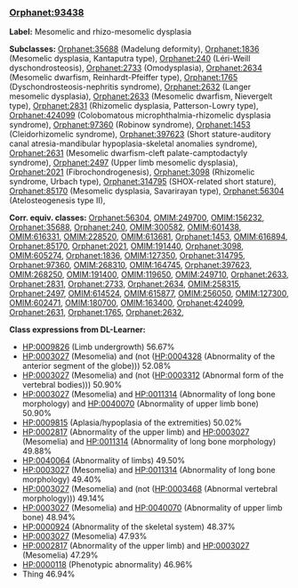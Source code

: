 
### [Orphanet:93438](http://www.orpha.net/ORDO/Orphanet_93438)
**Label:** Mesomelic and rhizo-mesomelic dysplasia

**Subclasses:** [Orphanet:35688](http://www.orpha.net/ORDO/Orphanet_35688) (Madelung deformity), [Orphanet:1836](http://www.orpha.net/ORDO/Orphanet_1836) (Mesomelic dysplasia, Kantaputra type), [Orphanet:240](http://www.orpha.net/ORDO/Orphanet_240) (Léri-Weill dyschondrosteosis), [Orphanet:2733](http://www.orpha.net/ORDO/Orphanet_2733) (Omodysplasia), [Orphanet:2634](http://www.orpha.net/ORDO/Orphanet_2634) (Mesomelic dwarfism, Reinhardt-Pfeiffer type), [Orphanet:1765](http://www.orpha.net/ORDO/Orphanet_1765) (Dyschondrosteosis-nephritis syndrome), [Orphanet:2632](http://www.orpha.net/ORDO/Orphanet_2632) (Langer mesomelic dysplasia), [Orphanet:2633](http://www.orpha.net/ORDO/Orphanet_2633) (Mesomelic dwarfism, Nievergelt type), [Orphanet:2831](http://www.orpha.net/ORDO/Orphanet_2831) (Rhizomelic dysplasia, Patterson-Lowry type), [Orphanet:424099](http://www.orpha.net/ORDO/Orphanet_424099) (Colobomatous microphthalmia-rhizomelic dysplasia syndrome), [Orphanet:97360](http://www.orpha.net/ORDO/Orphanet_97360) (Robinow syndrome), [Orphanet:1453](http://www.orpha.net/ORDO/Orphanet_1453) (Cleidorhizomelic syndrome), [Orphanet:397623](http://www.orpha.net/ORDO/Orphanet_397623) (Short stature-auditory canal atresia-mandibular hypoplasia-skeletal anomalies syndrome), [Orphanet:2631](http://www.orpha.net/ORDO/Orphanet_2631) (Mesomelic dwarfism-cleft palate-camptodactyly syndrome), [Orphanet:2497](http://www.orpha.net/ORDO/Orphanet_2497) (Upper limb mesomelic dysplasia), [Orphanet:2021](http://www.orpha.net/ORDO/Orphanet_2021) (Fibrochondrogenesis), [Orphanet:3098](http://www.orpha.net/ORDO/Orphanet_3098) (Rhizomelic syndrome, Urbach type), [Orphanet:314795](http://www.orpha.net/ORDO/Orphanet_314795) (SHOX-related short stature), [Orphanet:85170](http://www.orpha.net/ORDO/Orphanet_85170) (Mesomelic dysplasia, Savarirayan type), [Orphanet:56304](http://www.orpha.net/ORDO/Orphanet_56304) (Atelosteogenesis type II), 

**Corr. equiv. classes:** [Orphanet:56304](http://www.orpha.net/ORDO/Orphanet_56304), [OMIM:249700](http://purl.obolibrary.org/obo/OMIM_249700), [OMIM:156232](http://purl.obolibrary.org/obo/OMIM_156232), [Orphanet:35688](http://www.orpha.net/ORDO/Orphanet_35688), [Orphanet:240](http://www.orpha.net/ORDO/Orphanet_240), [OMIM:300582](http://purl.obolibrary.org/obo/OMIM_300582), [OMIM:601438](http://purl.obolibrary.org/obo/OMIM_601438), [OMIM:616331](http://purl.obolibrary.org/obo/OMIM_616331), [OMIM:228520](http://purl.obolibrary.org/obo/OMIM_228520), [OMIM:613681](http://purl.obolibrary.org/obo/OMIM_613681), [Orphanet:1453](http://www.orpha.net/ORDO/Orphanet_1453), [OMIM:616894](http://purl.obolibrary.org/obo/OMIM_616894), [Orphanet:85170](http://www.orpha.net/ORDO/Orphanet_85170), [Orphanet:2021](http://www.orpha.net/ORDO/Orphanet_2021), [OMIM:191440](http://purl.obolibrary.org/obo/OMIM_191440), [Orphanet:3098](http://www.orpha.net/ORDO/Orphanet_3098), [OMIM:605274](http://purl.obolibrary.org/obo/OMIM_605274), [Orphanet:1836](http://www.orpha.net/ORDO/Orphanet_1836), [OMIM:127350](http://purl.obolibrary.org/obo/OMIM_127350), [Orphanet:314795](http://www.orpha.net/ORDO/Orphanet_314795), [Orphanet:97360](http://www.orpha.net/ORDO/Orphanet_97360), [OMIM:268310](http://purl.obolibrary.org/obo/OMIM_268310), [OMIM:164745](http://purl.obolibrary.org/obo/OMIM_164745), [Orphanet:397623](http://www.orpha.net/ORDO/Orphanet_397623), [OMIM:268250](http://purl.obolibrary.org/obo/OMIM_268250), [OMIM:191400](http://purl.obolibrary.org/obo/OMIM_191400), [OMIM:119650](http://purl.obolibrary.org/obo/OMIM_119650), [OMIM:249710](http://purl.obolibrary.org/obo/OMIM_249710), [Orphanet:2633](http://www.orpha.net/ORDO/Orphanet_2633), [Orphanet:2831](http://www.orpha.net/ORDO/Orphanet_2831), [Orphanet:2733](http://www.orpha.net/ORDO/Orphanet_2733), [Orphanet:2634](http://www.orpha.net/ORDO/Orphanet_2634), [OMIM:258315](http://purl.obolibrary.org/obo/OMIM_258315), [Orphanet:2497](http://www.orpha.net/ORDO/Orphanet_2497), [OMIM:614524](http://purl.obolibrary.org/obo/OMIM_614524), [OMIM:615877](http://purl.obolibrary.org/obo/OMIM_615877), [OMIM:256050](http://purl.obolibrary.org/obo/OMIM_256050), [OMIM:127300](http://purl.obolibrary.org/obo/OMIM_127300), [OMIM:602471](http://purl.obolibrary.org/obo/OMIM_602471), [OMIM:180700](http://purl.obolibrary.org/obo/OMIM_180700), [OMIM:163400](http://purl.obolibrary.org/obo/OMIM_163400), [Orphanet:424099](http://www.orpha.net/ORDO/Orphanet_424099), [Orphanet:2631](http://www.orpha.net/ORDO/Orphanet_2631), [Orphanet:1765](http://www.orpha.net/ORDO/Orphanet_1765), [Orphanet:2632](http://www.orpha.net/ORDO/Orphanet_2632), 

**Class expressions from DL-Learner:**

- [HP:0009826](http://purl.obolibrary.org/obo/HP_0009826) (Limb undergrowth) 56.67%
- [HP:0003027](http://purl.obolibrary.org/obo/HP_0003027) (Mesomelia) and (not ([HP:0004328](http://purl.obolibrary.org/obo/HP_0004328) (Abnormality of the anterior segment of the globe))) 52.08%
- [HP:0003027](http://purl.obolibrary.org/obo/HP_0003027) (Mesomelia) and (not ([HP:0003312](http://purl.obolibrary.org/obo/HP_0003312) (Abnormal form of the vertebral bodies))) 50.90%
- [HP:0003027](http://purl.obolibrary.org/obo/HP_0003027) (Mesomelia) and [HP:0011314](http://purl.obolibrary.org/obo/HP_0011314) (Abnormality of long bone morphology) and [HP:0040070](http://purl.obolibrary.org/obo/HP_0040070) (Abnormality of upper limb bone) 50.90%
- [HP:0009815](http://purl.obolibrary.org/obo/HP_0009815) (Aplasia/hypoplasia of the extremities) 50.02%
- [HP:0002817](http://purl.obolibrary.org/obo/HP_0002817) (Abnormality of the upper limb) and [HP:0003027](http://purl.obolibrary.org/obo/HP_0003027) (Mesomelia) and [HP:0011314](http://purl.obolibrary.org/obo/HP_0011314) (Abnormality of long bone morphology) 49.88%
- [HP:0040064](http://purl.obolibrary.org/obo/HP_0040064) (Abnormality of limbs) 49.50%
- [HP:0003027](http://purl.obolibrary.org/obo/HP_0003027) (Mesomelia) and [HP:0011314](http://purl.obolibrary.org/obo/HP_0011314) (Abnormality of long bone morphology) 49.40%
- [HP:0003027](http://purl.obolibrary.org/obo/HP_0003027) (Mesomelia) and (not ([HP:0003468](http://purl.obolibrary.org/obo/HP_0003468) (Abnormal vertebral morphology))) 49.14%
- [HP:0003027](http://purl.obolibrary.org/obo/HP_0003027) (Mesomelia) and [HP:0040070](http://purl.obolibrary.org/obo/HP_0040070) (Abnormality of upper limb bone) 48.94%
- [HP:0000924](http://purl.obolibrary.org/obo/HP_0000924) (Abnormality of the skeletal system) 48.37%
- [HP:0003027](http://purl.obolibrary.org/obo/HP_0003027) (Mesomelia) 47.93%
- [HP:0002817](http://purl.obolibrary.org/obo/HP_0002817) (Abnormality of the upper limb) and [HP:0003027](http://purl.obolibrary.org/obo/HP_0003027) (Mesomelia) 47.29%
- [HP:0000118](http://purl.obolibrary.org/obo/HP_0000118) (Phenotypic abnormality) 46.96%
- Thing 46.94%


